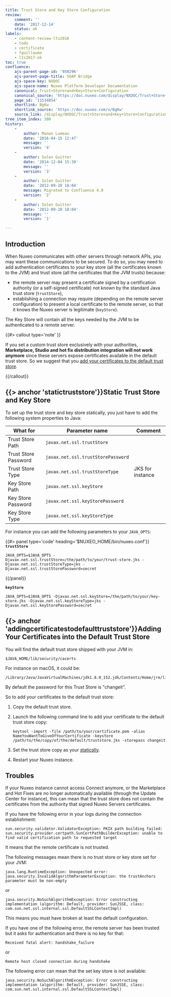 ```yaml
---
title: Trust Store and Key Store Configuration
review:
    comment: ''
    date: '2017-12-14'
    status: ok
labels:
    - content-review-lts2016
    - todo
    - certificate
    - fguillaume
    - lts2017-ok
toc: true
confluence:
    ajs-parent-page-id: '950296'
    ajs-parent-page-title: SOAP Bridge
    ajs-space-key: NXDOC
    ajs-space-name: Nuxeo Platform Developer Documentation
    canonical: Trust+Store+and+Key+Store+Configuration
    canonical_source: 'https://doc.nuxeo.com/display/NXDOC/Trust+Store+and+Key+Store+Configuration'
    page_id: '11534854'
    shortlink: BgKw
    shortlink_source: 'https://doc.nuxeo.com/x/BgKw'
    source_link: /display/NXDOC/Trust+Store+and+Key+Store+Configuration
tree_item_index: 300
history:
    -
        author: Manon Lumeau
        date: '2016-04-15 12:47'
        message: ''
        version: '4'
    -
        author: Solen Guitter
        date: '2014-12-04 15:39'
        message: ''
        version: '3'
    -
        author: Solen Guitter
        date: '2012-09-28 18:04'
        message: Migrated to Confluence 4.0
        version: '2'
    -
        author: Solen Guitter
        date: '2012-09-28 18:04'
        message: ''
        version: '1'

---
```

## Introduction

When Nuxeo communicates with other servers through network APIs, you may want these communications to be secured. To do so, you may need to add authentication certificates to your key store (all the certificates known to the JVM) and trust store (all the certificates that the JVM trusts) because:

- the remote server may present a certificate signed by a certification authority (or a self-signed certificate) not known by the standard Java trust store (`trustStore`),
- establishing a connection may require (depending on the remote server configuration) to present a local certificate to the remote server, so that it knows the Nuxeo server is legitimate (`keyStore`).


The Key Store will contain all the keys needed by the JVM to be authenticated to a remote server.

{{#> callout type='note' }}

If you set a custom trust store exclusively with your authorities, **Marketplace, Studio and hot fix distribution integration will not work anymore** since these servers expose certificates available in the default trust store. So we suggest that you [add your certificates to the default trust store](#addingcertificatestodefaulttruststore).

{{/callout}}

## {{> anchor 'statictruststore'}}Static Trust Store and Key Store

To set up the trust store and key store statically, you just have to add the following system properties to Java:

| What for             | Parameter name                     | Comment          |
| -------------------- | ---------------------------------- | ---------------- |
| Trust Store Path     | `javax.net.ssl.trustStore`         |                  |
| Trust Store Password | `javax.net.ssl.trustStorePassword` |                  |
| Trust Store Type     | `javax.net.ssl.trustStoreType`     | JKS for instance |
| Key Store Path       | `javax.net.ssl.keyStore`           |                  |
| Key Store Password   | `javax.net.ssl.keyStorePassword`   |                  |
| Key Store Type       | `javax.net.ssl.keyStoreType`       |     &nbsp;       |

For instance you can add the following parameters to your `JAVA_OPTS`:

{{#> panel type='code' heading='$NUXEO_HOME/bin/nuxeo.conf'}}
</br>
**`trustStore`**
```
JAVA_OPTS=$JAVA_OPTS -Djavax.net.ssl.trustStore=/the/path/to/your/trust-store.jks -Djavax.net.ssl.trustStoreType=jks -Djavax.net.ssl.trustStorePassword=secret
```
{{/panel}}

**`keyStore`**
```
JAVA_OPTS=$JAVA_OPTS -Djavax.net.ssl.keyStore=/the/path/to/your/key-store.jks -Djavax.net.ssl.keyStoreType=jks -Djavax.net.ssl.keyStorePassword=secret
```

## {{> anchor 'addingcertificatestodefaulttruststore'}}Adding Your Certificates into the Default Trust Store

You will find the default trust store shipped with your JVM in:
```
$JAVA_HOME/lib/security/cacerts
```
For instance on macOS, it could be:
```
/Library/Java/JavaVirtualMachines/jdk1.8.0_152.jdk/Contents/Home/jre/lib/security/cacerts
```

By default the password for this Trust Store is "changeit".

So to add your certificates to the default trust store:

1.  Copy the default trust store.
2.  Launch the following command line to add your certificate to the default trust store copy:
    ```
    keytool -import -file /path/to/your/certificate.pem -alias NameYouWantToGiveOfYourCertificate -keystore /path/to/the/copy/of/the/default/truststore.jks -storepass changeit
    ```

3.  Set the trust store copy as your [statically](#statictruststore).
4.  Restart your Nuxeo instance.

## Troubles

If your Nuxeo instance cannot access Connect anymore, or the Marketplace and Hot Fixes are no longer automatically available (through the Update Center for instance), this can mean that the trust store does not contain the certificates from the authority that signed Nuxeo Servers certificates.

If you have the following error in your logs during the connection establishment:

```
sun.security.validator.ValidatorException: PKIX path building failed: sun.security.provider.certpath.SunCertPathBuilderException: unable to find valid certification path to requested target

```

It means that the remote certificate is not trusted.

The following messages mean there is no trust store or key store set for your JVM:

```
java.lang.RuntimeException: Unexpected error: java.security.InvalidAlgorithmParameterException: the trustAnchors parameter must be non-empty

```

or

```
java.security.NoSuchAlgorithmException: Error constructing implementation (algorithm: Default, provider: SunJSSE, class: com.sun.net.ssl.internal.ssl.DefaultSSLContextImpl)

```

This means you must have broken at least the default configuration.

If you have one of the following error, the remote server has been trusted but it asks for authentication and there is no key for that:

```
Received fatal alert: handshake_failure

```

or

```
Remote host closed connection during handshake

```

The following error can mean that the set key store is not available:

```
java.security.NoSuchAlgorithmException: Error constructing implementation (algorithm: Default, provider: SunJSSE, class: com.sun.net.ssl.internal.ssl.DefaultSSLContextImpl)

```
